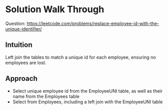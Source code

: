 # Solution Walk Through
Question: https://leetcode.com/problems/replace-employee-id-with-the-unique-identifier/

## Intuition
Left join the tables to match a unique id for each employee, ensuring no employees are lost.

## Approach
- Select unique employee id from the EmployeeUNI table, as well as their name from the Employees table
- Select from Employees, including a left join with the EmployeeUNI table